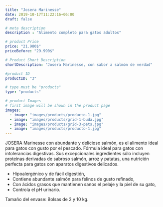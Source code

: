 ```yaml
---
title: "Josera Marinesse"
date: 2019-10-17T11:22:16+06:00
draft: false

# meta description
description : "Alimento completo para gatos adultos"

# product Price
price: "21.980$"
priceBefore: "29.990$"

# Product Short Description
shortDescription: "Josera Marinesse, con sabor a salmón de verdad"

#product ID
productID: "3"

# type must be "products"
type: "products"

# product Images
# first image will be shown in the product page
images:
  - image: "images/products/producto-1.jpg"
  - image: "images/products/grid-1-buda.jpg"
  - image: "images/products/grid-3-pets.jpg"
  - image: "images/products/producto-1.jpg"
---
```


JOSERA Marinesse con abundante y delicioso salmón, es el alimento ideal para gatos con gusto por el pescado. Fórmula ideal para gatos con intolerancias digestivas. Sus excepcionales ingredientes sólo incluyen proteínas derivadas de sabroso salmón, arroz y patatas, una nutrición perfecta para gatos con aparatos digestivos delicados.

- Hipoalergénico y de fácil digestión,
- Contiene abundante salmón para felinos de gusto refinado,
- Con ácidos grasos que mantienen sanos el pelaje y la piel de su gato,
- Controla el pH urinario.

Tamaño del envase: Bolsas de 2 y 10 kg.
